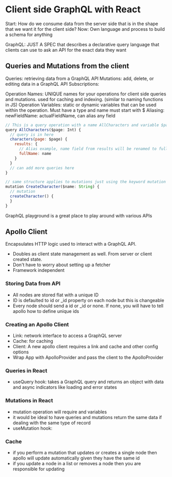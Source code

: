# Client side GraphQL with React
Start: How do we consume data from the server side that is in the shape that we want it for the client side?
Now: Own language and process to build a schema for anything

GraphQL: JUST A SPEC that describes a declarative query language that clients can use to ask an API for the exact data they want

## Queries and Mutations from the client

Queries: retrieving data from a GraphQL API
Mutations: add, delete, or editing data in a GraphQL API
Subscriptions: 

Operation Names: UNIQUE names for your operations for client side queries and mutations. used for caching and indexing. (similar to naming functions in JS)
Operation Variables: static or dynamic variables that can be used within the operation. Must have a type and name must start with $
Aliasing: newFieldName: actualFieldName, can alias any field

```js
// This is a query operation with a name AllCharacters and variable $page that is an Int
query AllCharacters($page: Int) {
  // query is in here
  characters(page: $page) {
    results: {
      // Alias example, name field from results will be renamed to fullName
      fullName: name
    }
  }
  // can add more queries here
}

// same structure applies to mutations just using the keyword mutation
mutation CreateCharacter($name: String) {
  // mutation
  createCharacter() {
  }
}
```

GraphQL playground is a great place to play around with various APIs

## Apollo Client
Encapsulates HTTP logic used to interact with a GraphQL API.
- Doubles as client state management as well. From server or client created state.
- Don't have to worry about setting up a fetcher
- Framework independent

### Storing Data from API
- All nodes are stored flat with a unique ID
- ID is defaulted to id or \_id property on each node but this is changeable
- Every node should send a id or \_id or none. If none, you will have to tell apollo how to define unique ids

### Creating an Apollo Client
- Link: network interface to access a GraphQL server
- Cache: for caching
- Client: A new apollo client requires a link and cache and other config options
- Wrap App with ApolloProvider and pass the client to the ApolloProvider

### Queries in React
- useQuery hook: takes a GraphQL query and returns an object with data and async indicators like loading and error states

### Mutations in React
- mutation operation will require and variables
- it would be ideal to have queries and mutations return the same data if dealing with the same type of record
- useMutation hook:

### Cache
- if you perform a mutation that updates or creates a single node then apollo will update automatically given they have the same id
- if you update a node in a list or removes a node then you are responsible for updating
